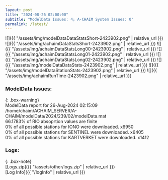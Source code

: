 ```yaml
---
layout: post
title: "2024-08-26 02:00:00"
subtitle: "ModelData Issues: 4; A-CHAIM System Issues: 0"
permalink: /latest/
---
```


![]({{ "/assets/img/modelDataDataStatsShort-2423902.png" | relative_url }})
![]({{ "/assets/img/achaimDataStatsShort-2423902.png" | relative_url }})
![]({{ "/assets/img/achaimDataStatsLong00-2423902.png" | relative_url }})
![]({{ "/assets/img/achaimDataStatsLong01-2423902.png" | relative_url }})
![]({{ "/assets/img/achaimDataStatsLong02-2423902.png" | relative_url }})
![]({{ "/assets/img/modelDataDataStats-2423902.png" | relative_url }})
![]({{ "/assets/img/modelDataStationStats-2423902.png" | relative_url }})
![]({{ "/assets/img/achaimRunTime-2423902.png" | relative_url }})


### ModelData Issues:  
  
{: .box-warning}  
 ModelData report for 26-Aug-2024 02:15:09   
 /home/chaim/ACHAIM_SERVER/A-CHAIM/modelData/2024/239/02/modelData.mat   
 66.1783% of RIO absoprtion values are finite   
 0% of all possible stations for IONO were downloaded. x6950   
 0% of all possible stations for SENTINEL were downloaded. x6405   
 0% of all possible stations for KARTVERKET were downloaded. x1412   
  


### Logs:  
  
{: .box-note}  
[Logs.zip]({{ "/assets/other/logs.zip" | relative_url }})  
[Log Info]({{ "/logInfo" | relative_url }})  
